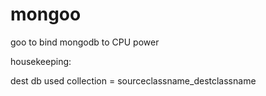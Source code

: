 mongoo
=======

goo to bind mongodb to CPU power

housekeeping:

dest db used
collection = sourceclassname_destclassname
